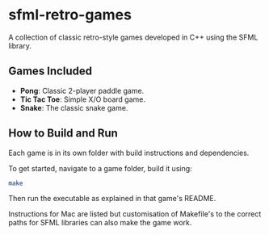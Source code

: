# sfml-retro-games
A collection of classic retro-style games developed in C++ using the SFML library.

## Games Included

- **Pong**: Classic 2-player paddle game.
- **Tic Tac Toe**: Simple X/O board game.
- **Snake**: The classic snake game.

## How to Build and Run

Each game is in its own folder with build instructions and dependencies.

To get started, navigate to a game folder, build it using:

```sh
make
```
Then run the executable as explained in that game's README.

Instructions for Mac are listed but customisation of Makefile's to the correct paths for SFML libraries can also make the game work.